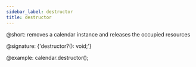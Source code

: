 ```yaml
---
sidebar_label: destructor
title: destructor
---          
```


@short: removes a calendar instance and releases the occupied resources

@signature: {'destructor?(): void;'}

@example:
calendar.destructor();

